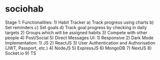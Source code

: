 # sociohab


Stage 1:
  Functionalities:
    1) Habit Tracker
      a) Track progress using charts
      b) Set reminders
      c) Set goals
      d) Track goal progress by checking in daily targets
    2) Groups which will be assigned habits
    3) Compete with other people
    4) Post/Social
    5) Direct Messages
  UI:
    1) Responsive
    2) Dark Mode
  Implementation:
    1) JS
    2) ReactJS
    3) User Authentication and Authorisation (JWT, Passport, etc.)
    4) NodeJS
    5) ExpressJS
    6) MongoDB
    7) NextJS
    8) Socket.io
    9) TS
  
  
